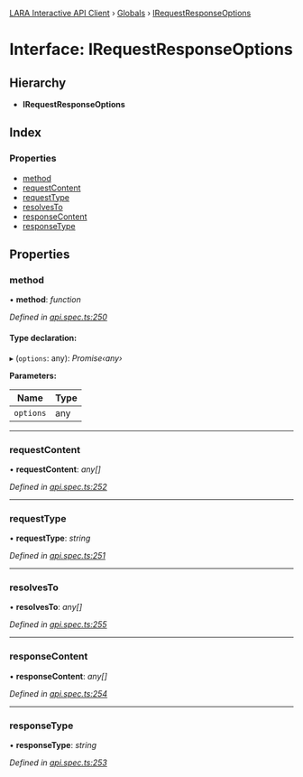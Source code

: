 [LARA Interactive API Client](../README.md) › [Globals](../globals.md) › [IRequestResponseOptions](irequestresponseoptions.md)

# Interface: IRequestResponseOptions

## Hierarchy

* **IRequestResponseOptions**

## Index

### Properties

* [method](irequestresponseoptions.md#method)
* [requestContent](irequestresponseoptions.md#requestcontent)
* [requestType](irequestresponseoptions.md#requesttype)
* [resolvesTo](irequestresponseoptions.md#resolvesto)
* [responseContent](irequestresponseoptions.md#responsecontent)
* [responseType](irequestresponseoptions.md#responsetype)

## Properties

###  method

• **method**: *function*

*Defined in [api.spec.ts:250](../../../lara-typescript/src/interactive-api-client/api.spec.ts#L250)*

#### Type declaration:

▸ (`options`: any): *Promise‹any›*

**Parameters:**

Name | Type |
------ | ------ |
`options` | any |

___

###  requestContent

• **requestContent**: *any[]*

*Defined in [api.spec.ts:252](../../../lara-typescript/src/interactive-api-client/api.spec.ts#L252)*

___

###  requestType

• **requestType**: *string*

*Defined in [api.spec.ts:251](../../../lara-typescript/src/interactive-api-client/api.spec.ts#L251)*

___

###  resolvesTo

• **resolvesTo**: *any[]*

*Defined in [api.spec.ts:255](../../../lara-typescript/src/interactive-api-client/api.spec.ts#L255)*

___

###  responseContent

• **responseContent**: *any[]*

*Defined in [api.spec.ts:254](../../../lara-typescript/src/interactive-api-client/api.spec.ts#L254)*

___

###  responseType

• **responseType**: *string*

*Defined in [api.spec.ts:253](../../../lara-typescript/src/interactive-api-client/api.spec.ts#L253)*
